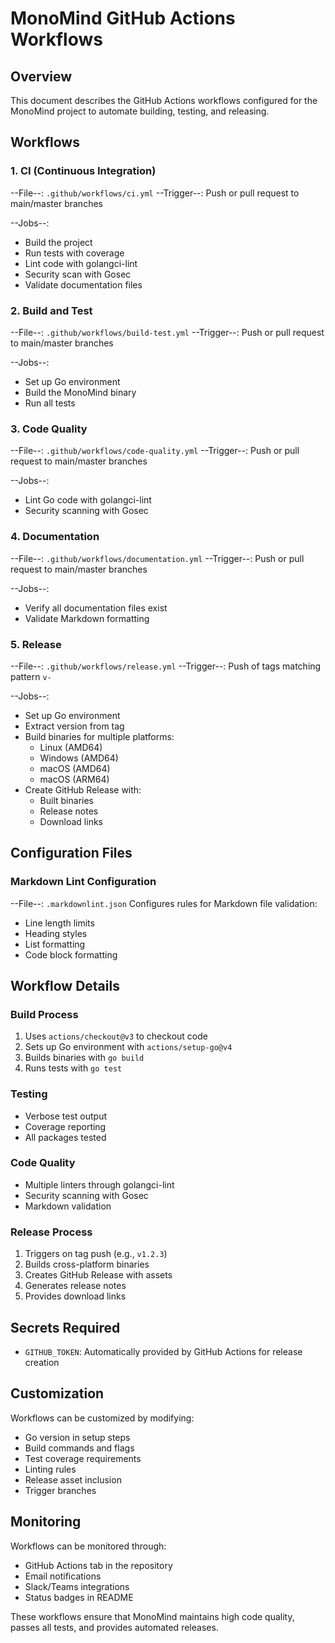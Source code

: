 # MonoMind GitHub Actions Workflows

## Overview
This document describes the GitHub Actions workflows configured for the MonoMind project to automate building, testing, and releasing.

## Workflows

### 1. CI (Continuous Integration)
--File--: `.github/workflows/ci.yml`
--Trigger--: Push or pull request to main/master branches

--Jobs--:
- Build the project
- Run tests with coverage
- Lint code with golangci-lint
- Security scan with Gosec
- Validate documentation files

### 2. Build and Test
--File--: `.github/workflows/build-test.yml`
--Trigger--: Push or pull request to main/master branches

--Jobs--:
- Set up Go environment
- Build the MonoMind binary
- Run all tests

### 3. Code Quality
--File--: `.github/workflows/code-quality.yml`
--Trigger--: Push or pull request to main/master branches

--Jobs--:
- Lint Go code with golangci-lint
- Security scanning with Gosec

### 4. Documentation
--File--: `.github/workflows/documentation.yml`
--Trigger--: Push or pull request to main/master branches

--Jobs--:
- Verify all documentation files exist
- Validate Markdown formatting

### 5. Release
--File--: `.github/workflows/release.yml`
--Trigger--: Push of tags matching pattern `v-`

--Jobs--:
- Set up Go environment
- Extract version from tag
- Build binaries for multiple platforms:
  - Linux (AMD64)
  - Windows (AMD64)
  - macOS (AMD64)
  - macOS (ARM64)
- Create GitHub Release with:
  - Built binaries
  - Release notes
  - Download links

## Configuration Files

### Markdown Lint Configuration
--File--: `.markdownlint.json`
Configures rules for Markdown file validation:
- Line length limits
- Heading styles
- List formatting
- Code block formatting

## Workflow Details

### Build Process
1. Uses `actions/checkout@v3` to checkout code
2. Sets up Go environment with `actions/setup-go@v4`
3. Builds binaries with `go build`
4. Runs tests with `go test`

### Testing
- Verbose test output
- Coverage reporting
- All packages tested

### Code Quality
- Multiple linters through golangci-lint
- Security scanning with Gosec
- Markdown validation

### Release Process
1. Triggers on tag push (e.g., `v1.2.3`)
2. Builds cross-platform binaries
3. Creates GitHub Release with assets
4. Generates release notes
5. Provides download links

## Secrets Required
- `GITHUB_TOKEN`: Automatically provided by GitHub Actions for release creation

## Customization
Workflows can be customized by modifying:
- Go version in setup steps
- Build commands and flags
- Test coverage requirements
- Linting rules
- Release asset inclusion
- Trigger branches

## Monitoring
Workflows can be monitored through:
- GitHub Actions tab in the repository
- Email notifications
- Slack/Teams integrations
- Status badges in README

These workflows ensure that MonoMind maintains high code quality, passes all tests, and provides automated releases.